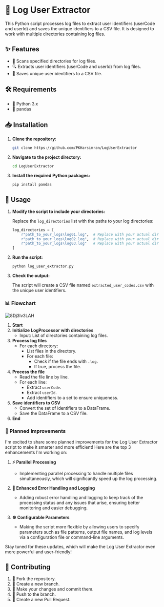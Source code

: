 # 🚀 Log User Extractor

This Python script processes log files to extract user identifiers (userCode and userId) and saves the unique identifiers to a CSV file. It is designed to work with multiple directories containing log files.

## ✨ Features

- 📂 Scans specified directories for log files.
- 🔍 Extracts user identifiers (userCode and userId) from log files.
- 💾 Saves unique user identifiers to a CSV file.

## 🛠 Requirements

- 🐍 Python 3.x
- 🐼 pandas

## 📥 Installation

1. **Clone the repository:**

    ```sh
    git clone https://github.com/PKHarsimran/LogUserExtractor
    ```

2. **Navigate to the project directory:**

    ```sh
    cd LogUserExtractor
    ```

3. **Install the required Python packages:**

    ```sh
    pip install pandas
    ```

## 🚀 Usage

1. **Modify the script to include your directories:**

    Replace the `log_directories` list with the paths to your log directories:

    ```python
    log_directories = [
        r"path_to_your_logs\log01.log",  # Replace with your actual directory path
        r"path_to_your_logs\log02.log",  # Replace with your actual directory path
        r"path_to_your_logs\log03.log"   # Replace with your actual directory path
    ]
    ```

2. **Run the script:**

    ```sh
    python log_user_extractor.py
    ```

3. **Check the output:**

    The script will create a CSV file named `extracted_user_codes.csv` with the unique user identifiers.


### 📊 Flowchart

![8Dj3Iv3LAH](https://github.com/PKHarsimran/LogUserExtractor/assets/22066581/d98cbb19-e763-4479-a2d5-ad29011d3aca)

1. **Start**
2. **Initialize LogProcessor with directories**
   - Input: List of directories containing log files.
3. **Process log files**
   - For each directory:
     - List files in the directory.
     - For each file:
       - Check if the file ends with `.log`.
       - If true, process the file.
4. **Process the file**
   - Read the file line by line.
   - For each line:
     - Extract `userCode`.
     - Extract `userId`.
     - Add identifiers to a set to ensure uniqueness.
5. **Save identifiers to CSV**
   - Convert the set of identifiers to a DataFrame.
   - Save the DataFrame to a CSV file.
6. **End**

### 🎉 Planned Improvements

I'm excited to share some planned improvements for the Log User Extractor script to make it smarter and more efficient! Here are the top 3 enhancements I'm working on:

1. **⚡ Parallel Processing**
   - Implementing parallel processing to handle multiple files simultaneously, which will significantly speed up the log processing.

2. **🔧 Enhanced Error Handling and Logging**
   - Adding robust error handling and logging to keep track of the processing status and any issues that arise, ensuring better monitoring and easier debugging.

3. **⚙️ Configurable Parameters**
   - Making the script more flexible by allowing users to specify parameters such as file patterns, output file names, and log levels via a configuration file or command-line arguments.

Stay tuned for these updates, which will make the Log User Extractor even more powerful and user-friendly!

## 🤝 Contributing

1. 🍴 Fork the repository.
2. 🌿 Create a new branch.
3. 💾 Make your changes and commit them.
4. 🚀 Push to the branch.
5. 🔄 Create a new Pull Request.
